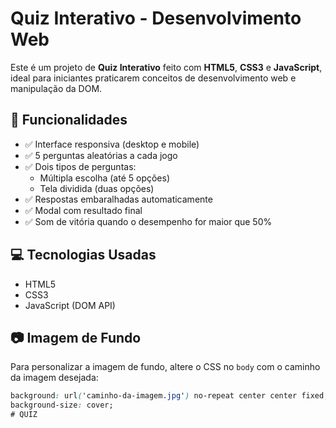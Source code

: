 # Quiz Interativo - Desenvolvimento Web

Este é um projeto de **Quiz Interativo** feito com **HTML5**, **CSS3** e **JavaScript**, ideal para iniciantes praticarem conceitos de desenvolvimento web e manipulação da DOM.

## 🎯 Funcionalidades

- ✅ Interface responsiva (desktop e mobile)
- ✅ 5 perguntas aleatórias a cada jogo
- ✅ Dois tipos de perguntas:
  - Múltipla escolha (até 5 opções)
  - Tela dividida (duas opções)
- ✅ Respostas embaralhadas automaticamente
- ✅ Modal com resultado final
- ✅ Som de vitória quando o desempenho for maior que 50%

## 💻 Tecnologias Usadas

- HTML5
- CSS3
- JavaScript (DOM API)

## 📷 Imagem de Fundo

Para personalizar a imagem de fundo, altere o CSS no `body` com o caminho da imagem desejada:

```css
background: url('caminho-da-imagem.jpg') no-repeat center center fixed;
background-size: cover;
# QUIZ
